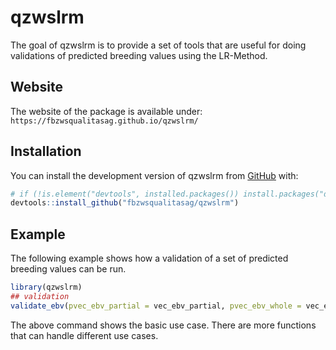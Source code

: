 
<!-- README.md is generated from README.Rmd. Please edit that file -->

# qzwslrm

<!-- badges: start -->
<!-- badges: end -->

The goal of qzwslrm is to provide a set of tools that are useful for
doing validations of predicted breeding values using the LR-Method.

## Website

The website of the package is available under:
`https://fbzwsqualitasag.github.io/qzwslrm/`

## Installation

You can install the development version of qzwslrm from
[GitHub](https://github.com/) with:

``` r
# if (!is.element("devtools", installed.packages()) install.packages("devtools")
devtools::install_github("fbzwsqualitasag/qzwslrm")
```

## Example

The following example shows how a validation of a set of predicted
breeding values can be run.

``` r
library(qzwslrm)
## validation
validate_ebv(pvec_ebv_partial = vec_ebv_partial, pvec_ebv_whole = vec_ebv_whole)
```

The above command shows the basic use case. There are more functions
that can handle different use cases.
